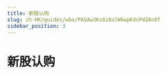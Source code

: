 ```yaml
---
title: 新股认购
slug: zh-HK/guides/wbo/PA5Aw3Ks8i8olWkwpKdcPdZAn0f
sidebar_position: 3
---
```



# 新股认购

